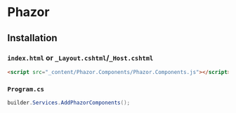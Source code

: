 # Phazor

## Installation 

### `index.html` or `_Layout.cshtml`/`_Host.cshtml`

```html
<script src="_content/Phazor.Components/Phazor.Components.js"></script>
```

### `Program.cs`

```csharp
builder.Services.AddPhazorComponents();
```